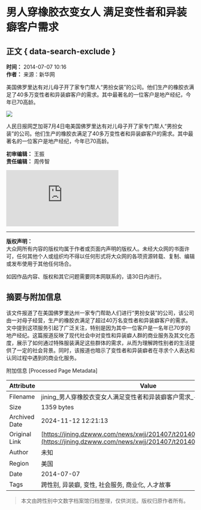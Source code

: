 # 男人穿橡胶衣变女人 满足变性者和异装癖客户需求

## 正文 { data-search-exclude }


**时间：** 2014-07-07 10:16  
**作者：**  来源：新华网  

美国佛罗里达有对儿母子开了家专门帮人“男扮女装”的公司。他们生产的橡胶衣满足了40多万变性者和异装癖客户的需求。其中最著名的一位客户是地产经纪，今年已70高龄。

![](http://www.he.xinhuanet.com/news/2014-07/07/1111480022_14046909043131n.jpg)

人民日报网芝加哥7月4日电美国佛罗里达有对儿母子开了家专门帮人“男扮女装”的公司。他们生产的橡胶衣满足了40多万变性者和异装癖客户的需求。其中最著名的一位客户是地产经纪，今年已70高龄。

**初审编辑：** 王振  
**责任编辑：** 周传智  

![手机快拍二维码 用手机阅读分享此新闻](https://chart.googleapis.com/chart?cht=qr&chs=100x100&choe=UTF-8&chld=L|2&chl=http://jining.dzwww.com/news/xwjj/201407/t20140707_10596032.htm)

---

**版权声明：**  
大众网所有内容的版权均属于作者或页面内声明的版权人。未经大众网的书面许可，任何其他个人或组织均不得以任何形式将大众网的各项资源转载、复制、编辑或发布使用于其他任何场合。  

如因作品内容、版权和其它问题需要同本网联系的，请30日内进行。

## 摘要与附加信息

<!-- tcd_abstract -->
该文件报道了在美国佛罗里达州一家专门帮助人们进行“男扮女装”的公司，该公司由一对母子经营，生产的橡胶衣满足了超过40万名变性者和异装癖客户的需求。文中提到这项服务引起了广泛关注，特别是因为其中一位客户是一名年已70岁的地产经纪。这篇报道反映了现代社会中对变性和异装癖人群的商业服务及其文化态度，展示了如何通过特殊服装满足这些群体的需求，从而为理解跨性别者的生活提供了一定的社会背景。同时，该报道也暗示了变性者和异装癖者在寻求个人表达和认同过程中遇到的商业化服务。
<!-- tcd_abstract_end -->

附加信息 [Processed Page Metadata]

| Attribute       | Value                                  |
|-----------------|----------------------------------------|
| Filename        | jining_男人穿橡胶衣变女人满足变性者和异装癖客户需求_-_大众网·济宁.md                             |
| Size            | 1359 bytes                           |
| Archived Date   | 2024-11-12 12:21:13                             |
| Original Link   | [https://jining.dzwww.com/news/xwjj/201407/t20140707_10596032.htm](https://jining.dzwww.com/news/xwjj/201407/t20140707_10596032.htm)                       |
| Author          | 未知                               |
| Region          | 美国                               |
| Date            | 2014-07-07                                 |
| Tags            | 跨性别, 异装癖, 变性, 社会服务, 商业化, 人才故事                                 |
>
> 本文由跨性别中文数字档案馆归档整理，仅供浏览。版权归原作者所有。
>